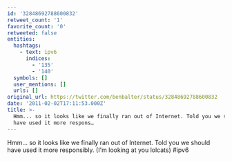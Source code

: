 ```yaml
---
id: '32848692788600832'
retweet_count: '1'
favorite_count: '0'
retweeted: false
entities:
  hashtags:
    - text: ipv6
      indices:
        - '135'
        - '140'
  symbols: []
  user_mentions: []
  urls: []
original_url: https://twitter.com/benbalter/status/32848692788600832
date: '2011-02-02T17:11:53.000Z'
title: >-
  Hmm... so it looks like we finally ran out of Internet. Told you we should
  have used it more respons…
---
```


Hmm... so it looks like we finally ran out of Internet. Told you we should have used it more responsibly. (I'm looking at you lolcats) #ipv6